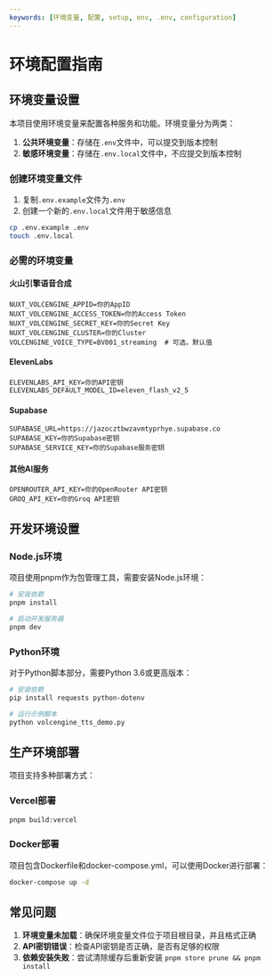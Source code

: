 ```yaml
---
keywords: [环境变量, 配置, setup, env, .env, configuration]
---
```


# 环境配置指南

## 环境变量设置

本项目使用环境变量来配置各种服务和功能。环境变量分为两类：

1. **公共环境变量**：存储在`.env`文件中，可以提交到版本控制
2. **敏感环境变量**：存储在`.env.local`文件中，不应提交到版本控制

### 创建环境变量文件

1. 复制`.env.example`文件为`.env`
2. 创建一个新的`.env.local`文件用于敏感信息

```bash
cp .env.example .env
touch .env.local
```

### 必需的环境变量

#### 火山引擎语音合成

```
NUXT_VOLCENGINE_APPID=你的AppID
NUXT_VOLCENGINE_ACCESS_TOKEN=你的Access Token
NUXT_VOLCENGINE_SECRET_KEY=你的Secret Key
NUXT_VOLCENGINE_CLUSTER=你的Cluster
VOLCENGINE_VOICE_TYPE=BV001_streaming  # 可选，默认值
```

#### ElevenLabs

```
ELEVENLABS_API_KEY=你的API密钥
ELEVENLABS_DEFAULT_MODEL_ID=eleven_flash_v2_5
```

#### Supabase

```
SUPABASE_URL=https://jazocztbwzavmtyprhye.supabase.co
SUPABASE_KEY=你的Supabase密钥
SUPABASE_SERVICE_KEY=你的Supabase服务密钥
```

#### 其他AI服务

```
OPENROUTER_API_KEY=你的OpenRouter API密钥
GROQ_API_KEY=你的Groq API密钥
```

## 开发环境设置

### Node.js环境

项目使用pnpm作为包管理工具，需要安装Node.js环境：

```bash
# 安装依赖
pnpm install

# 启动开发服务器
pnpm dev
```

### Python环境

对于Python脚本部分，需要Python 3.6或更高版本：

```bash
# 安装依赖
pip install requests python-dotenv

# 运行示例脚本
python volcengine_tts_demo.py
```

## 生产环境部署

项目支持多种部署方式：

### Vercel部署

```bash
pnpm build:vercel
```

### Docker部署

项目包含Dockerfile和docker-compose.yml，可以使用Docker进行部署：

```bash
docker-compose up -d
```

## 常见问题

1. **环境变量未加载**：确保环境变量文件位于项目根目录，并且格式正确
2. **API密钥错误**：检查API密钥是否正确，是否有足够的权限
3. **依赖安装失败**：尝试清除缓存后重新安装 `pnpm store prune && pnpm install`